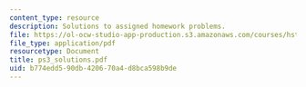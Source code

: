 ```yaml
---
content_type: resource
description: Solutions to assigned homework problems.
file: https://ol-ocw-studio-app-production.s3.amazonaws.com/courses/hst-542j-quantitative-physiology-organ-transport-systems-spring-2004/b774edd590db420670a4d8bca598b9de_ps3_solutions.pdf
file_type: application/pdf
resourcetype: Document
title: ps3_solutions.pdf
uid: b774edd5-90db-4206-70a4-d8bca598b9de
---
```

